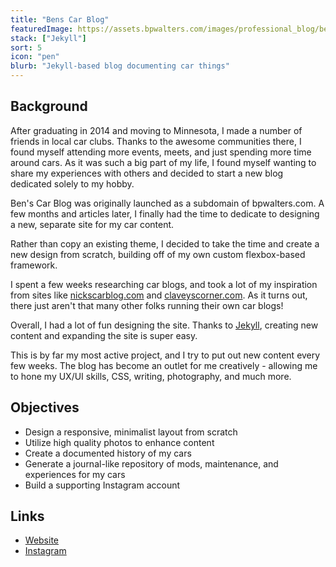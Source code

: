 ```yaml
---
title: "Bens Car Blog"
featuredImage: https://assets.bpwalters.com/images/professional_blog/benscarblog_screenshot_2020.png
stack: ["Jekyll"]
sort: 5
icon: "pen"
blurb: "Jekyll-based blog documenting car things"
---
```


## Background

After graduating in 2014 and moving to Minnesota, I made a number of friends in local car clubs. Thanks to the awesome communities there, I found myself attending more events, meets, and just spending more time around cars. As it was such a big part of my life, I found myself wanting to share my experiences with others and decided to start a new blog dedicated solely to my hobby.

Ben's Car Blog was originally launched as a subdomain of bpwalters.com. A few months and articles later, I finally had the time to dedicate to designing a new, separate site for my car content.

Rather than copy an existing theme, I decided to take the time and create a new design from scratch, building off of my own custom flexbox-based framework.

I spent a few weeks researching car blogs, and took a lot of my inspiration from sites like [nickscarblog.com](http://nickscarblog.com/) and [claveyscorner.com](http://claveyscorner.com/). As it turns out, there just aren't that many other folks running their own car blogs!

Overall, I had a lot of fun designing the site. Thanks to [Jekyll](https://jekyllrb.com/), creating new content and expanding the site is super easy.

This is by far my most active project, and I try to put out new content every few weeks. The blog has become an outlet for me creatively - allowing me to hone my UX/UI skills, CSS, writing, photography, and much more.

## Objectives

* Design a responsive, minimalist layout from scratch
* Utilize high quality photos to enhance content
* Create a documented history of my cars
* Generate a journal-like repository of mods, maintenance, and experiences for my cars
* Build a supporting Instagram account

## Links

* [Website](https://benscarblog.com/)
* [Instagram](https://www.instagram.com/benscarblog/)
